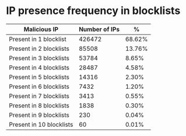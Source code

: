 # IP presence frequency in blocklists
| Malicious IP | Number of IPs | % |
|----|----|----|
| Present in 1 blocklist | 426472 | 68.62% |
| Present in 2 blocklists | 85508 | 13.76% |
| Present in 3 blocklists | 53784 | 8.65% |
| Present in 4 blocklists | 28487 | 4.58% |
| Present in 5 blocklists | 14316 | 2.30% |
| Present in 6 blocklists | 7432 | 1.20% |
| Present in 7 blocklists | 3413 | 0.55% |
| Present in 8 blocklists | 1838 | 0.30% |
| Present in 9 blocklists | 230 | 0.04% |
| Present in 10 blocklists | 60 | 0.01% |
